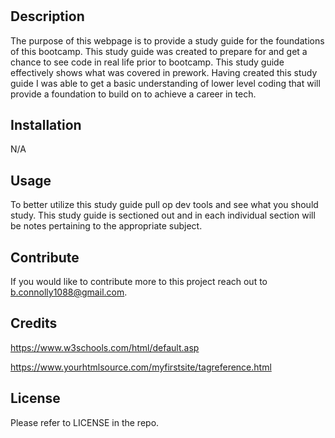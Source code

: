 # <Prework Study Guide for Coding Bootcamp>

## Description

The purpose of this webpage is to provide a study guide for the foundations of this bootcamp. This study guide was created to prepare for and get a chance to see code in real life prior to bootcamp. This study guide effectively shows what was covered in prework. Having created this study guide I was able to get a basic understanding of lower level coding that will provide a foundation to build on to achieve a career in tech. 

## Installation

N/A

## Usage

To better utilize this study guide pull op dev tools and see what you should study. This study guide is sectioned out and in each individual section will be notes pertaining to the appropriate subject.

## Contribute

If you would like to contribute more to this project reach out to b.connolly1088@gmail.com.

## Credits

https://www.w3schools.com/html/default.asp

https://www.yourhtmlsource.com/myfirstsite/tagreference.html

## License

Please refer to LICENSE in the repo.


